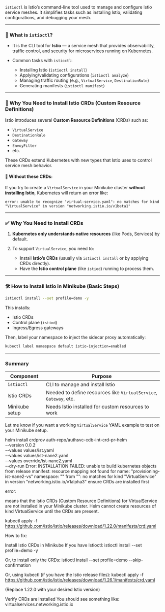 `istioctl` is Istio’s command-line tool used to manage and configure Istio service meshes. It simplifies tasks such as installing Istio, validating configurations, and debugging your mesh.

---

### 🔧 What is `istioctl`?

* It is the CLI tool for **Istio** — a service mesh that provides observability, traffic control, and security for microservices running on Kubernetes.
* Common tasks with `istioctl`:

  * Installing Istio (`istioctl install`)
  * Applying/validating configurations (`istioctl analyze`)
  * Managing traffic routing (e.g., `VirtualService`, `DestinationRule`)
  * Generating manifests (`istioctl manifest`)

---

### 📘 Why You Need to Install Istio CRDs (Custom Resource Definitions)

Istio introduces several **Custom Resource Definitions** (CRDs) such as:

* `VirtualService`
* `DestinationRule`
* `Gateway`
* `EnvoyFilter`
* etc.

These CRDs extend Kubernetes with new types that Istio uses to control service mesh behavior.

#### 🚫 Without these CRDs:

If you try to create a `VirtualService` in your Minikube cluster **without installing Istio**, Kubernetes will return an error like:

```
error: unable to recognize "virtual-service.yaml": no matches for kind "VirtualService" in version "networking.istio.io/v1beta1"
```

---

### ✅ Why You Need to Install CRDs

1. **Kubernetes only understands native resources** (like Pods, Services) by default.
2. To support `VirtualService`, you need to:

   * Install **Istio’s CRDs** (usually via `istioctl install` or by applying CRDs directly).
   * Have the **Istio control plane** (like `istiod`) running to process them.

---

### 🛠️ How to Install Istio in Minikube (Basic Steps)

```bash
istioctl install --set profile=demo -y
```

This installs:

* Istio CRDs
* Control plane (`istiod`)
* Ingress/Egress gateways

Then, label your namespace to inject the sidecar proxy automatically:

```bash
kubectl label namespace default istio-injection=enabled
```

---

### Summary

| Component      | Purpose                                                           |
| -------------- | ----------------------------------------------------------------- |
| `istioctl`     | CLI to manage and install Istio                                   |
| Istio CRDs     | Needed to define resources like `VirtualService`, `Gateway`, etc. |
| Minikube setup | Needs Istio installed for custom resources to work                |

Let me know if you want a working `VirtualService` YAML example to test on your Minikube setup.




helm install  crdprov auth-repo/authsvc-cdb-int-crd-pr-helm\
    --version 0.0.2 \
    --values values/ist.yaml \
    --values values/ist-nane2.yaml \
    --values override/ist-nane2.yaml \
    --dry-run
Error: INSTALLATION FAILED: unable to build kubernetes objects from release manifest: resource mapping not found for name: "provisioning-ist-nane2-vs" namespace: "" from "": no matches for kind "VirtualService" in version "networking.istio.io/v1alpha3"
ensure CRDs are installed first

error:

means that the Istio CRDs (Custom Resource Definitions) for VirtualService are not installed in your Minikube cluster. Helm cannot create resources of kind VirtualService until the CRDs are present.

kubectl apply -f https://github.com/istio/istio/releases/download/1.22.0/manifests/crd.yaml





How to fix:

Install Istio CRDs in Minikube
If you have Istioctl:
istioctl install --set profile=demo -y

Or, to install only the CRDs:
istioctl install --set profile=demo --skip-confirmation

Or, using kubectl (if you have the Istio release files):
kubectl apply -f https://github.com/istio/istio/releases/download/1.26.1/manifests/crd.yaml

(Replace 1.22.0 with your desired Istio version)

Verify CRDs are installed
You should see something like:
virtualservices.networking.istio.io

